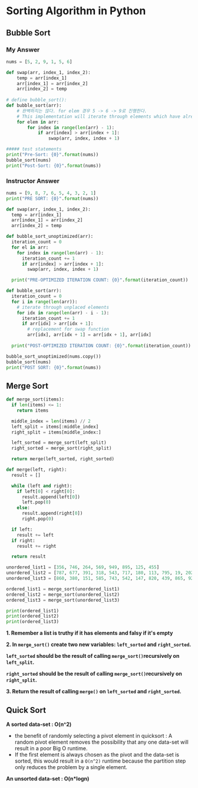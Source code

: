 # Sorting Algorithm in Python

## Bubble Sort

### My Answer 

```python
nums = [5, 2, 9, 1, 5, 6]

def swap(arr, index_1, index_2):
    temp = arr[index_1]
    arr[index_1] = arr[index_2]
    arr[index_2] = temp
  
# define bubble_sort():
def bubble_sort(arr):
    # 완벽하지는 않다. for elem 경우 5 -> 6 -> 9로 진행한다.
    # This implementation will iterate through elements which have already been correctly placed.
    for elem in arr:
        for index in range(len(arr) - 1):
            if arr[index] > arr[index + 1]:
                swap(arr, index, index + 1)

##### test statements
print("Pre-Sort: {0}".format(nums))      
bubble_sort(nums)
print("Post-Sort: {0}".format(nums))
```

### Instructor Answer

```python
nums = [9, 8, 7, 6, 5, 4, 3, 2, 1]
print("PRE SORT: {0}".format(nums))

def swap(arr, index_1, index_2):
  temp = arr[index_1]
  arr[index_1] = arr[index_2]
  arr[index_2] = temp

def bubble_sort_unoptimized(arr):
  iteration_count = 0
  for el in arr:
    for index in range(len(arr) - 1):
      iteration_count += 1
      if arr[index] > arr[index + 1]:
        swap(arr, index, index + 1)

  print("PRE-OPTIMIZED ITERATION COUNT: {0}".format(iteration_count))

def bubble_sort(arr):
  iteration_count = 0
  for i in range(len(arr)):
    # iterate through unplaced elements
    for idx in range(len(arr) - i - 1):
      iteration_count += 1
      if arr[idx] > arr[idx + 1]:
        # replacement for swap function
        arr[idx], arr[idx + 1] = arr[idx + 1], arr[idx]
        
  print("POST-OPTIMIZED ITERATION COUNT: {0}".format(iteration_count))

bubble_sort_unoptimized(nums.copy())
bubble_sort(nums)
print("POST SORT: {0}".format(nums))
```

## Merge Sort

```python
def merge_sort(items):
  if len(items) <= 1:
    return items

  middle_index = len(items) // 2
  left_split = items[:middle_index]
  right_split = items[middle_index:]

  left_sorted = merge_sort(left_split)
  right_sorted = merge_sort(right_split)

  return merge(left_sorted, right_sorted)

def merge(left, right):
  result = []

  while (left and right):
    if left[0] < right[0]:
      result.append(left[0])
      left.pop(0)
    else:
      result.append(right[0])
      right.pop(0)

  if left:
    result += left
  if right:
    result += right

  return result

unordered_list1 = [356, 746, 264, 569, 949, 895, 125, 455]
unordered_list2 = [787, 677, 391, 318, 543, 717, 180, 113, 795, 19, 202, 534, 201, 370, 276, 975, 403, 624, 770, 595, 571, 268, 373]
unordered_list3 = [860, 380, 151, 585, 743, 542, 147, 820, 439, 865, 924, 387]

ordered_list1 = merge_sort(unordered_list1)
ordered_list2 = merge_sort(unordered_list2)
ordered_list3 = merge_sort(unordered_list3)

print(ordered_list1)
print(ordered_list2)
print(ordered_list3)
```

**1. Remember a list is truthy if it has elements and falsy if it's empty**

**2. In `merge_sort()` create two new variables: `left_sorted` and `right_sorted`.**

**`left_sorted` should be the result of calling `merge_sort()`recursively on `left_split`.**

**`right_sorted` should be the result of calling `merge_sort()`recursively on `right_split`.**

**3. Return the result of calling `merge()` on `left_sorted` and `right_sorted`.**

## Quick Sort

**A sorted data-set : O(n^2)**

* the benefit of randomly selecting a pivot element in quicksort : A random pivot element removes the possibility that any one data-set will result in a poor Big O runtime.
* If the first element is always chosen as the pivot and the data-set is sorted, this would result in a `O(n^2)` runtime because the partition step only reduces the problem by a single element.

**An unsorted data-set : O(n*logn)**

